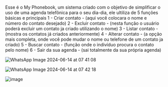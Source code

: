 Esse é o My Phonebook, um sistema criado com o objetivo de simplificar o uso de uma agenda telefônica para o seu dia-dia, ele ultiliza de 5 funções básicas e principais 
1 - Criar contato - (aqui você colocara o nome e número do contato desejado) 
2 - Excluir contato - (nesta função o usuário poderá excluir um contato ja criado utilizando o nome) 
3 - Listar contato - (mostra os contatos já criados anteriormente) 
4 - Alterar contato - (a opção mais completa, onde você pode mudar o nome ou telefone de um contato ja criado)
5 - Buscar contato - (função onde o indivíduo procura o contato pelo nome)
6 - Sair da sua agenda - (sai totalmente da sua própria agenda)



![WhatsApp Image 2024-06-14 at 07 41 08](https://github.com/3K4miK4z3/My-Phonebook/assets/165946390/95f11b95-7c69-4518-9abe-2aa38d7388e4)






![WhatsApp Image 2024-06-14 at 07 42 18](https://github.com/3K4miK4z3/My-Phonebook/assets/165946390/68fa298c-66b6-423b-8112-820f0a146135)







![image](https://github.com/3K4miK4z3/My-Phonebook/assets/165946390/27705d95-733f-4215-acc6-d8b1c50b15f0)

